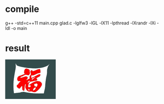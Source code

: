# compile
g++ -std=c++11  main.cpp glad.c -lglfw3 -lGL -lX11 -lpthread -lXrandr -lXi -ldl -o main
# result
![](./fu.png)
